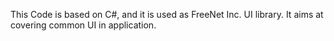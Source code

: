 This Code is based on C#, and it is used as FreeNet Inc. UI library.
It aims at covering common UI in application.
